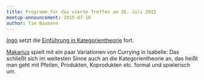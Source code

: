 ```yaml
---
title: Programm für das vierte Treffen am 16. Juli 2015
meetup-announcement: 2015-07-16
author: Tim Baumann
---
```


[Ingo](https://github.com/iblech) setzt die [Einführung in
Kategorientheorie](/posts/2015-05-26-ankuendigung-drittes-treffen.html)
fort.

[Makarius](http://sketis.net/) spielt mit ein paar Variationen von Currying in
Isabelle: Das schließt sich im weitesten Sinne auch an die Kategorientheorie
an, das heißt man geht mit Pfeilen, Produkten, Koprodukten etc. formal und
spielerisch um.
